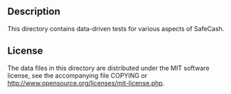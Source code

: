 Description
------------

This directory contains data-driven tests for various aspects of SafeCash.

License
--------

The data files in this directory are distributed under the MIT software
license, see the accompanying file COPYING or
http://www.opensource.org/licenses/mit-license.php.

